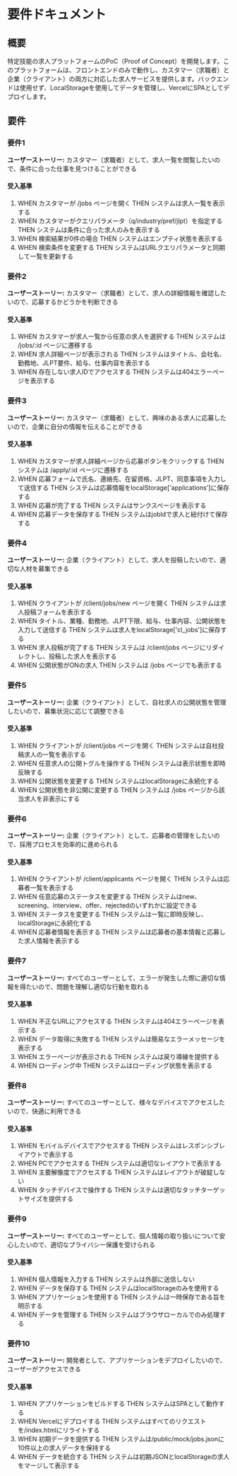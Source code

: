 # 要件ドキュメント

## 概要

特定技能の求人プラットフォームのPoC（Proof of Concept）を開発します。このプラットフォームは、フロントエンドのみで動作し、カスタマー（求職者）と企業（クライアント）の両方に対応した求人サービスを提供します。バックエンドは使用せず、LocalStorageを使用してデータを管理し、VercelにSPAとしてデプロイします。

## 要件

### 要件1

**ユーザーストーリー:** カスタマー（求職者）として、求人一覧を閲覧したいので、条件に合った仕事を見つけることができる

#### 受入基準

1. WHEN カスタマーが /jobs ページを開く THEN システムは求人一覧を表示する
2. WHEN カスタマーがクエリパラメータ（q/industry/pref/jlpt）を指定する THEN システムは条件に合った求人のみを表示する
3. WHEN 検索結果が0件の場合 THEN システムはエンプティ状態を表示する
4. WHEN 検索条件を変更する THEN システムはURLクエリパラメータと同期して一覧を更新する

### 要件2

**ユーザーストーリー:** カスタマー（求職者）として、求人の詳細情報を確認したいので、応募するかどうかを判断できる

#### 受入基準

1. WHEN カスタマーが求人一覧から任意の求人を選択する THEN システムは /jobs/:id ページに遷移する
2. WHEN 求人詳細ページが表示される THEN システムはタイトル、会社名、勤務地、JLPT要件、給与、仕事内容を表示する
3. WHEN 存在しない求人IDでアクセスする THEN システムは404エラーページを表示する

### 要件3

**ユーザーストーリー:** カスタマー（求職者）として、興味のある求人に応募したいので、企業に自分の情報を伝えることができる

#### 受入基準

1. WHEN カスタマーが求人詳細ページから応募ボタンをクリックする THEN システムは /apply/:id ページに遷移する
2. WHEN 応募フォームで氏名、連絡先、在留資格、JLPT、同意事項を入力して送信する THEN システムは応募情報をlocalStorage['applications']に保存する
3. WHEN 応募が完了する THEN システムはサンクスページを表示する
4. WHEN 応募データを保存する THEN システムはjobIdで求人と紐付けて保存する

### 要件4

**ユーザーストーリー:** 企業（クライアント）として、求人を投稿したいので、適切な人材を募集できる

#### 受入基準

1. WHEN クライアントが /client/jobs/new ページを開く THEN システムは求人投稿フォームを表示する
2. WHEN タイトル、業種、勤務地、JLPT下限、給与、仕事内容、公開状態を入力して送信する THEN システムは求人をlocalStorage['cl_jobs']に保存する
3. WHEN 求人投稿が完了する THEN システムは /client/jobs ページにリダイレクトし、投稿した求人を表示する
4. WHEN 公開状態がONの求人 THEN システムは /jobs ページでも表示する

### 要件5

**ユーザーストーリー:** 企業（クライアント）として、自社求人の公開状態を管理したいので、募集状況に応じて調整できる

#### 受入基準

1. WHEN クライアントが /client/jobs ページを開く THEN システムは自社投稿求人の一覧を表示する
2. WHEN 任意求人の公開トグルを操作する THEN システムは表示状態を即時反映する
3. WHEN 公開状態を変更する THEN システムはlocalStorageに永続化する
4. WHEN 公開状態を非公開に変更する THEN システムは /jobs ページから該当求人を非表示にする

### 要件6

**ユーザーストーリー:** 企業（クライアント）として、応募者の管理をしたいので、採用プロセスを効率的に進められる

#### 受入基準

1. WHEN クライアントが /client/applicants ページを開く THEN システムは応募者一覧を表示する
2. WHEN 任意応募のステータスを変更する THEN システムはnew、screening、interview、offer、rejectedのいずれかに設定できる
3. WHEN ステータスを変更する THEN システムは一覧に即時反映し、localStorageに永続化する
4. WHEN 応募者情報を表示する THEN システムは応募者の基本情報と応募した求人情報を表示する

### 要件7

**ユーザーストーリー:** すべてのユーザーとして、エラーが発生した際に適切な情報を得たいので、問題を理解し適切な行動を取れる

#### 受入基準

1. WHEN 不正なURLにアクセスする THEN システムは404エラーページを表示する
2. WHEN データ取得に失敗する THEN システムは簡易なエラーメッセージを表示する
3. WHEN エラーページが表示される THEN システムは戻り導線を提供する
4. WHEN ローディング中 THEN システムはローディング状態を表示する

### 要件8

**ユーザーストーリー:** すべてのユーザーとして、様々なデバイスでアクセスしたいので、快適に利用できる

#### 受入基準

1. WHEN モバイルデバイスでアクセスする THEN システムはレスポンシブレイアウトで表示する
2. WHEN PCでアクセスする THEN システムは適切なレイアウトで表示する
3. WHEN 主要解像度でアクセスする THEN システムはレイアウトが破綻しない
4. WHEN タッチデバイスで操作する THEN システムは適切なタッチターゲットサイズを提供する

### 要件9

**ユーザーストーリー:** すべてのユーザーとして、個人情報の取り扱いについて安心したいので、適切なプライバシー保護を受けられる

#### 受入基準

1. WHEN 個人情報を入力する THEN システムは外部に送信しない
2. WHEN データを保存する THEN システムはlocalStorageのみを使用する
3. WHEN アプリケーションを使用する THEN システムは一時保存である旨を明示する
4. WHEN データを管理する THEN システムはブラウザローカルでのみ処理する

### 要件10

**ユーザーストーリー:** 開発者として、アプリケーションをデプロイしたいので、ユーザーがアクセスできる

#### 受入基準

1. WHEN アプリケーションをビルドする THEN システムはSPAとして動作する
2. WHEN Vercelにデプロイする THEN システムはすべてのリクエストを/index.htmlにリライトする
3. WHEN 初期データを提供する THEN システムは/public/mock/jobs.jsonに10件以上の求人データを保持する
4. WHEN データを統合する THEN システムは初期JSONとlocalStorageの求人をマージして表示する